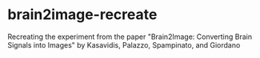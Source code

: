 # brain2image-recreate
Recreating the experiment from the paper "Brain2Image: Converting Brain Signals into Images" by Kasavidis, Palazzo, Spampinato, and Giordano

